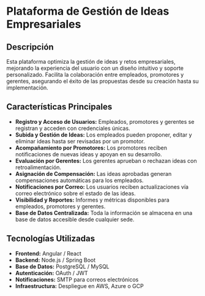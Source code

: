 # Plataforma de Gestión de Ideas Empresariales

## Descripción
Esta plataforma optimiza la gestión de ideas y retos empresariales, mejorando la experiencia del usuario con un diseño intuitivo y soporte personalizado. Facilita la colaboración entre empleados, promotores y gerentes, asegurando el éxito de las propuestas desde su creación hasta su implementación.

## Características Principales
- **Registro y Acceso de Usuarios:** Empleados, promotores y gerentes se registran y acceden con credenciales únicas.
- **Subida y Gestión de Ideas:** Los empleados pueden proponer, editar y eliminar ideas hasta ser revisadas por un promotor.
- **Acompañamiento por Promotores:** Los promotores reciben notificaciones de nuevas ideas y apoyan en su desarrollo.
- **Evaluación por Gerentes:** Los gerentes aprueban o rechazan ideas con retroalimentación.
- **Asignación de Compensación:** Las ideas aprobadas generan compensaciones automáticas para los empleados.
- **Notificaciones por Correo:** Los usuarios reciben actualizaciones vía correo electrónico sobre el estado de las ideas.
- **Visibilidad y Reportes:** Informes y métricas disponibles para empleados, promotores y gerentes.
- **Base de Datos Centralizada:** Toda la información se almacena en una base de datos accesible desde cualquier sede.

## Tecnologías Utilizadas
- **Frontend:** Angular / React
- **Backend:** Node.js / Spring Boot
- **Base de Datos:** PostgreSQL / MySQL
- **Autenticación:** OAuth / JWT
- **Notificaciones:** SMTP para correos electrónicos
- **Infraestructura:** Despliegue en AWS, Azure o GCP

